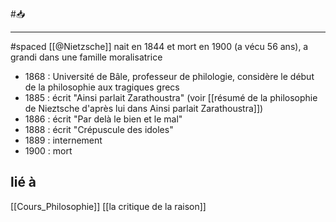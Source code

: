 #📥 
___
#spaced 
[[@Nietzsche]] nait en 1844 et mort en 1900 (a vécu 56 ans), a grandi dans une famille moralisatrice
- 1868 : Université de Bâle, professeur de philologie, considère le début de la philosophie aux tragiques grecs
- 1885 : écrit "Ainsi parlait Zarathoustra" (voir [[résumé de la philosophie de Nieztsche d'après lui dans Ainsi parlait Zarathoustra]])
- 1886 : écrit "Par delà le bien et le mal"
- 1888 : écrit "Crépuscule des idoles"
- 1889 : internement
- 1900 : mort

lié à
---
[[Cours_Philosophie]] [[la critique de la raison]]
